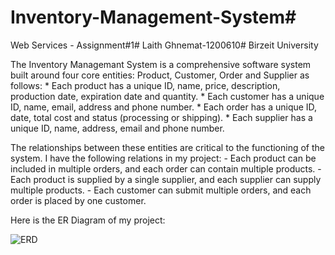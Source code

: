 # Inventory-Management-System#
Web Services - Assignment#1#
Laith Ghnemat-1200610#
Birzeit University

The Inventory Managemant System is a comprehensive software system built around four core entities: Product, Customer, Order and Supplier as follows:
    * Each product has a unique ID, name, price, description, production date, expiration date and quantity.
    * Each customer has a unique ID, name, email, address and phone number.
    * Each order has a unique ID, date, total cost and status (processing or shipping).
    * Each supplier has a unique ID, name, address, email and phone number.

The relationships between these entities are critical to the functioning of the system. I have the following relations in my project:
    - Each product can be included in multiple orders, and each order can contain multiple products.
    - Each product is supplied by a single supplier, and each supplier can supply multiple products.
    - Each customer can submit multiple orders, and each order is placed by one customer.

Here is the ER Diagram of my project:

![ERD](https://github.com/LaithGhnemat12302/Inventory-Management-System/assets/134155389/d211d8e2-2c49-40e5-9234-242dd91235eb)




